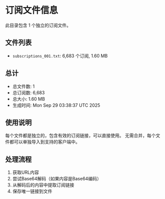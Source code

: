 # 订阅文件信息

此目录包含 1 个独立的订阅文件。

## 文件列表

- `subscriptions_001.txt`: 6,683 个订阅, 1.60 MB

## 总计
- 总文件数: 1
- 总订阅数: 6,683
- 总大小: 1.60 MB
- 生成时间: Mon Sep 29 03:38:37 UTC 2025

## 使用说明
每个文件都是独立的，包含有效的订阅链接，可以直接使用。
无需合并，每个文件都可以单独导入到支持的客户端中。

## 处理流程
1. 获取URL内容
2. 尝试Base64解码（如果内容是Base64编码）
3. 从解码后的内容中提取订阅链接
4. 保存唯一链接到文件
